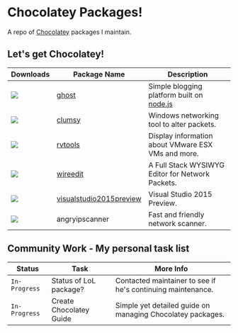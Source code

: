 # Chocolatey Packages!
A repo of [Chocolatey] packages I maintain.

## Let's get Chocolatey!
| Downloads | Package Name                    | Description                                                          |
|-----------|---------------------------------|----------------------------------------------------------------------|
| [![](http://img.shields.io/chocolatey/dt/ghost.svg)](https://chocolatey.org/packages/ghost) | [ghost]                          | Simple blogging platform built on [node.js]                          |
| [![](http://img.shields.io/chocolatey/dt/clumsy.svg)](https://chocolatey.org/packages/clumsy) | [clumsy]                        | Windows networking tool to alter packets.                            |
| [![](http://img.shields.io/chocolatey/dt/rvtools.svg)](https://chocolatey.org/packages/rvtools) | [rvtools]                        | Display information about VMware ESX VMs and more.                   |
| [![](http://img.shields.io/chocolatey/dt/wireedit.svg)](https://chocolatey.org/packages/wireedit) | [wireedit]                       | A Full Stack WYSIWYG Editor for Network Packets.                     |
| [![](http://img.shields.io/chocolatey/dt/visualstudio2015ultimate.svg)](https://chocolatey.org/packages/visualstudio2015ultimate) | [visualstudio2015preview]        | Visual Studio 2015 Preview.                                          |
| [![](http://img.shields.io/chocolatey/dt/angryip.svg)](https://chocolatey.org/packages/angryip) | angryipscanner                        | Fast and friendly network scanner.                                   |


## Community Work - My personal task list
| Status        | Task                                   | More Info                                                            |
|---------------|----------------------------------------|----------------------------------------------------------------------|
| `In-Progress`        | Status of LoL package?                 | Contacted maintainer to see if he's continuing maintenance.          |
| `In-Progress` | Create Chocolatey Guide         | Simple yet detailed guide on managing Chocolatey packages.           |



<!-- Links -->

[Chocolatey]: https://chocolatey.org/
[clumsy]: https://chocolatey.org/packages/clumsy
[rvtools]: https://chocolatey.org/packages/rvtools
[ghost]: https://chocolatey.org/packages/ghost
[wireedit]: https://chocolatey.org/packages/wireedit
[rust]: https://chocolatey.org/packages/rust
[pull request]: https://github.com/mwrock/Chocolatey-Packages/pull/23
[node.js]: http://nodejs.org/
[visualstudio2015preview]: https://chocolatey.org/packages/visualstudio2015preview
[rescuetime]: https://www.rescuetime.com/installers/RescueTimeInstaller.exe
[firefox-dev]: https://chocolatey.org/packages/firefox-dev
